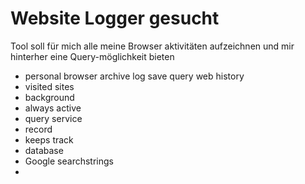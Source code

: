 Website Logger gesucht
======================

Tool soll für mich alle meine Browser aktivitäten aufzeichnen und mir hinterher eine Query-möglichkeit bieten

- personal browser archive log save query web history 
- visited sites
- background
- always active
- query service
- record
- keeps track
- database
- Google searchstrings
- 